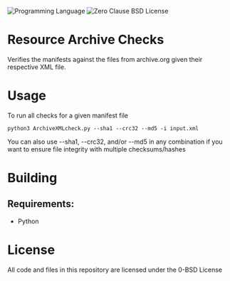 ![Programming Language](https://img.shields.io/badge/Python-Programming%20Language-brightgreen)
![Zero Clause BSD License](https://img.shields.io/badge/License-Zero%20Clause-green)

# Resource Archive Checks
Verifies the manifests against the files from archive.org given their respective XML file.

# Usage
To run all checks for a given manifest file
```
python3 ArchiveXMLcheck.py --sha1 --crc32 --md5 -i input.xml
```

You can also use --sha1, --crc32, and/or --md5 in any combination if you want to ensure file integrity with multiple checksums/hashes

# Building
## Requirements:
- Python

# License
All code and files in this repository are licensed under the 0-BSD License
